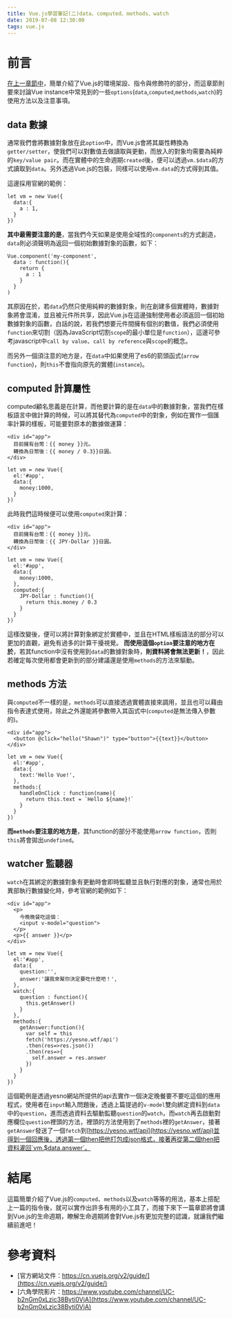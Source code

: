 ```yaml
---
title: Vue.js學習筆記(二)data、computed、methods、watch
date: 2019-07-08 12:30:00
tags: vue.js
---
```


# 前言
[在上一章節中](https://shawnlin0201.github.io/2019/07/07/Vue-js-note-001/)，簡單介紹了Vue.js的環境架設、指令與修飾符的部分，而這章節則要來討論Vue instance中常見到的一些`options`(`data`,`computed`,`methods`,`watch`)的使用方法以及注意事項。

## data 數據
通常我們會將數據對象放在此`option`中，而Vue.js會將其屬性轉換為`getter/setter`，使我們可以對數值去做讀取與更動，而放入的對象均需要為純粹的`key/value pair`。而在實體中的生命週期`created`後，便可以透過`vm.$data`的方式讀取到`data`。另外透過Vue.js的包裝，同樣可以使用`vm.data`的方式得到其值。

這邊採用官網的範例：
```
let vm = new Vue({
  data:{
    a : 1,
  }
})

```
**其中最需要注意的是**，當我們今天如果是使用全域性的`components`的方式創造，`data`則必須聲明為返回一個初始數據對象的函數，如下：

```
Vue.component('my-component',
  data : function(){
    return {
      a : 1
    }
  }
)

```
其原因在於，若`data`仍然只使用純粹的數據對象，則在創建多個實體時，數據對象將會混淆，並且被元件所共享，因此Vue.js在這邊強制使用者必須返回一個初始數據對象的函數，白話的說，若我們想要元件間擁有個別的數值，我們必須使用`function`來切割（因為JavaScript切割`scope`的最小單位是`function`），這邊可參考javascript中`call by value`、`call by reference`與`scope`的概念。

而另外一個須注意的地方是，在`data`中如果使用了es6的箭頭函式(`arrow function`)，則`this`不會指向原先的實體(`instance`)。

## computed 計算屬性

computed顧名思義是在計算，而他要計算的是在`data`中的數據對象，當我們在樣板語言中做計算的時候，可以將其替代為`computed`中的對象，例如在實作一個匯率計算的樣板，可能要對原本的數據做運算：

```
<div id="app">
  目前擁有台幣：{{ money }}元。
  轉換為日幣後：{{ money / 0.3}}日圓。
</div>
```
```
let vm = new Vue({
  el:'#app',
  data:{
    money:1000,
  }
})
```
此時我們這時候便可以使用`computed`來計算：
```
<div id="app">
  目前擁有台幣：{{ money }}元。
  轉換為日幣後：{{ JPY-Dollar }}日圓。
</div>
```
```
let vm = new Vue({
  el:'#app',
  data:{
    money:1000,
  },
  computed:{
    JPY-Dollar : function(){
      return this.money / 0.3
    }
  }
})
```
這樣改變後，便可以將計算對象綁定於實體中，並且在HTML樣板語法的部分可以更加的直觀，避免有過多的計算干擾視覺。
**而使用這個`option`要注意的地方在於**，若其function中沒有使用到`data`的數據對象時，**則資料將會無法更新！**，因此若確定每次使用都會更新到的部分建議還是使用`methods`的方法來驅動。

## methods 方法
與`computed`不一樣的是，`methods`可以直接透過實體直接來調用，並且也可以藉由指令表達式使用，除此之外還能將參數帶入其函式中(`computed`是無法傳入參數的)。

```
<div id="app">
  <button @click="hello("Shawn")" type="button">{{text}}</button>
</div>
```
```
let vm = new Vue({
  el:'#app',
  data:{
    text:'Hello Vue!',
  },
  methods:{
    handleOnClick : function(name){
      return this.text = `Hello ${name}!`
    }
  }
})
```

**而`methods`要注意的地方是**，其function的部分不能使用`arrow function`，否則`this`將會拋出`undefined`。

## watcher 監聽器

`watch`在其綁定的數據對象有更動時會即時監聽並且執行對應的對象，通常也用於異部執行數據變化時，參考官網的範例如下：

```
<div id="app">
  <p>
    今晚晚餐吃這個：
    <input v-model="question">
  </p>
  <p>{{ answer }}</p>
</div>
```
```
let vm = new Vue({
  el:'#app',
  data:{
    question:'',
    answer:'讓我來幫你決定要吃什麼吧！',
  },
  watch:{
    question : function(){
      this.getAnswer()
    }
  },
  methods:{
    getAnswer:function(){
      var self = this
      fetch('https://yesno.wtf/api')
      .then(res=>res.json())
      .then(res=>{
        self.answer = res.answer
      })
    }
  }
})
```
這個範例是透過yesno網站所提供的api去實作一個決定晚餐要不要吃這個的應用程式，使用者在`input`輸入問題後，透過上篇提過的`v-model`雙向綁定資料到`data`中的`question`，進而透過資料去驅動監聽`question`的`watch`，而`watch`再去啟動對應欄位`question`裡頭的方法，裡頭的方法使用到了`methods`裡的`getAnswer`，接著`getAnswer`發送了一個`fetch`到[https://yesno.wtf/api](https://yesno.wtf/api)並得到一個回應後，透過第一個then把他打包成json格式，接著再從第二個then把資料灌回`vm.$data.answer`。

# 結尾
這篇簡單介紹了Vue.js的`computed`、`methods`以及`watch`等等的用法，基本上搭配上一篇的指令後，就可以實作出許多有用的小工具了，而接下來下一篇章節將會講到Vue.js的生命週期，瞭解生命週期將會對Vue.js有更加完整的認識，就讓我們繼續前進吧！


# 參考資料

- [官方網站文件：https://cn.vuejs.org/v2/guide/](https://cn.vuejs.org/v2/guide/)
- [六角學院影片：https://www.youtube.com/channel/UC-b2nGm0xLzic38Byti0VjA](https://www.youtube.com/channel/UC-b2nGm0xLzic38Byti0VjA)

